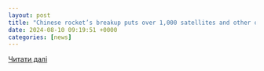 ```yaml
---
layout: post
title: "Chinese rocket’s breakup puts over 1,000 satellites and other objects at risk | Reuters"
date: 2024-08-10 09:19:51 +0000
categories: [news]
---
```


[Читати далі](https://www.reuters.com/technology/space/chinese-rockets-breakup-puts-over-1000-satellites-other-objects-risk-2024-08-09/)
